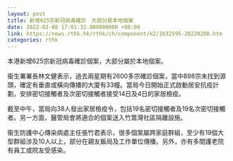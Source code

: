 ```yaml
---
layout: post
title: 新增625宗新冠病毒確診　大部分是本地個案
date: 2022-02-08 17:01:32.000000000 +08:00
link: https://news.rthk.hk/rthk/ch/component/k2/1632595-20220208.htm
categories: rthk
---
```


本港新增625宗新冠病毒確診個案，大部分屬於本地個案。

衞生署署長林文健表示，過去兩星期有2600多宗確診個案，當中898宗未找到源頭，確定有垂直或橫向傳播的大廈有33幢。當局今日開始正式啟動居安抗疫計劃，安排密切接觸者及次密切接觸者接受14日及4日的家居檢疫。

截至中午，當局向38人發出家居檢疫令，包括19名密切接觸者及19名次密切接觸者。另一方面，醫管局會將適合的個案送入竹篙灣社區隔離設施。

衞生防護中心傳染病處主任張竹君表示，很多個案屬跨家庭群組，至少有19個大型群組涉及10人以上，部分在親友飯局及工作單位傳播。另外，亦有多間護老院有員工或院友受感染。
